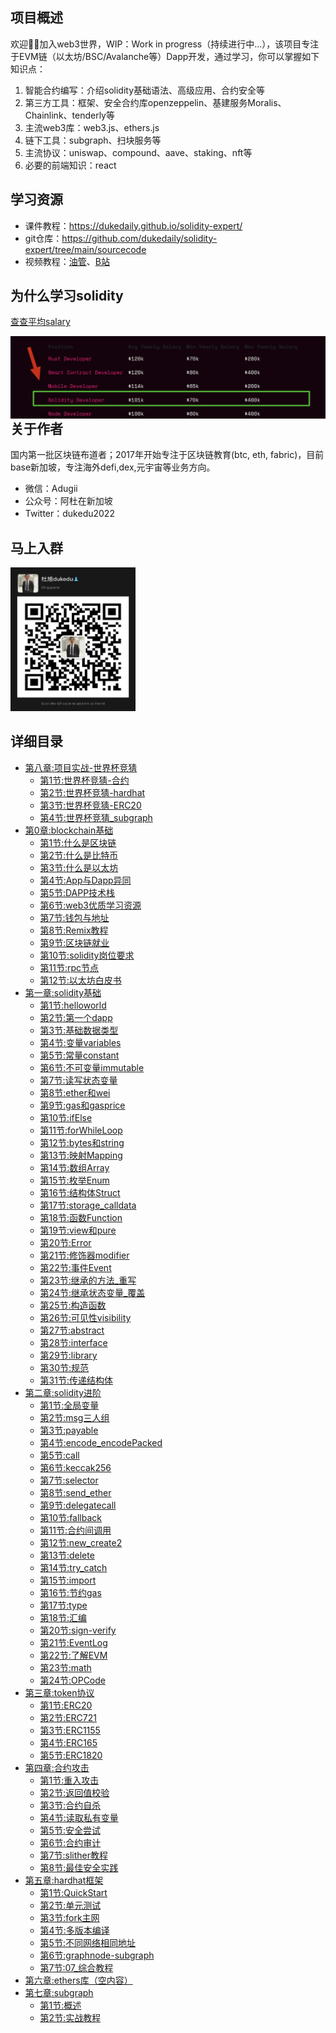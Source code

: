 ## 项目概述

欢迎👏🏻加入web3世界，WIP：Work in progress（持续进行中...），该项目专注于EVM链（以太坊/BSC/Avalanche等）Dapp开发，通过学习，你可以掌握如下知识点：

1. 智能合约编写：介绍solidity基础语法、高级应用、合约安全等
2. 第三方工具：框架、安全合约库openzeppelin、基建服务Moralis、Chainlink、tenderly等
3. 主流web3库：web3.js、ethers.js
4. 链下工具：subgraph、扫块服务等
5. 主流协议：uniswap、compound、aave、staking、nft等
6. 必要的前端知识：react



## 学习资源

- 课件教程：https://dukedaily.github.io/solidity-expert/
- git仓库：https://github.com/dukedaily/solidity-expert/tree/main/sourcecode
- 视频教程：[油管](https://www.youtube.com/channel/UCSc6tGnLIFvVMXs-ilDyb4A)、[B站](https://space.bilibili.com/102710441/channel/seriesdetail?sid=2537685&ctype=0)




##  为什么学习solidity

[查查平均salary](https://web3.career/web3-salaries)

<img src="assets/image-20220811141916087.png" alt="image-20220811141916087" align="left" />



## 关于作者

国内第一批区块链布道者；2017年开始专注于区块链教育(btc, eth, fabric)，目前base新加坡，专注海外defi,dex,元宇宙等业务方向。

- 微信：Adugii
- 公众号：阿杜在新加坡
- Twitter：dukedu2022


## 马上入群

<img src="assets/image-20220810134215759.png" alt="image-20220810134215759" width="200" height="230" />



## 详细目录

* [第八章:项目实战-世界杯竞猜](08_项目实战-世界杯竞猜/README.md)
  * [第1节:世界杯竞猜-合约](08_项目实战-世界杯竞猜/docs/01_世界杯竞猜_合约.md)
  * [第2节:世界杯竞猜-hardhat](08_项目实战-世界杯竞猜/docs/02_世界杯竞猜_hardhat.md)
  * [第3节:世界杯竞猜-ERC20](08_项目实战-世界杯竞猜/docs/03_世界杯竞猜_ERC20.md)
  * [第4节:世界杯竞猜_subgraph](08_项目实战-世界杯竞猜/docs/04_世界杯竞猜_subgraph.md)
* [第0章:blockchain基础](00_blockchain基础/README.md)
  * [第1节:什么是区块链](00_blockchain基础/01_什么是区块链.md)
  * [第2节:什么是比特币](00_blockchain基础/02_什么是比特币.md)
  * [第3节:什么是以太坊](00_blockchain基础/03_什么是以太坊.md)
  * [第4节:App与Dapp异同](00_blockchain基础/04_App与Dapp.md)
  * [第5节:DAPP技术栈](00_blockchain基础/05_DAPP技术栈.md)
  * [第6节:web3优质学习资源](00_blockchain基础/06_web3优质学习资源.md)
  * [第7节:钱包与地址](00_blockchain基础/07_钱包与地址.md)
  * [第8节:Remix教程](00_blockchain基础/08_Remix教程.md)
  * [第9节:区块链就业](00_blockchain基础/09_区块链就业.md)
  * [第10节:solidity岗位要求](00_blockchain基础/10_solidity岗位要求.md)
  * [第11节:rpc节点](00_blockchain基础/11_rpc节点.md)
  * [第12节:以太坊白皮书](00_blockchain基础/12_以太坊白皮书.md)
* [第一章:solidity基础](01_solidity基础/README.md)
  * [第1节:helloworld](01_solidity基础/01_helloworld.md)
  * [第2节:第一个dapp](01_solidity基础/02_第一个dapp.md)
  * [第3节:基础数据类型](01_solidity基础/03_基础数据类型.md)
  * [第4节:变量variables](01_solidity基础/04_变量variables.md)
  * [第5节:常量constant](01_solidity基础/05_常量constant.md)
  * [第6节:不可变量immutable](01_solidity基础/06_不可变量immutable.md)
  * [第7节:读写状态变量](01_solidity基础/07_读写状态变量.md)
  * [第8节:ether和wei](01_solidity基础/08_ether和wei.md)
  * [第9节:gas和gasprice](01_solidity基础/09_gas和gasprice.md)
  * [第10节:ifElse](01_solidity基础/10_ifElse.md)
  * [第11节:forWhileLoop](01_solidity基础/11_forWhileLoop.md)
  * [第12节:bytes和string](01_solidity基础/12_bytes和string.md)
  * [第13节:映射Mapping](01_solidity基础/13_映射Mapping.md)
  * [第14节:数组Array](01_solidity基础/14_数组Array.md)
  * [第15节:枚举Enum](01_solidity基础/15_枚举Enum.md)
  * [第16节:结构体Struct](01_solidity基础/16_结构体Struct.md)
  * [第17节:storage_calldata](01_solidity基础/17_memory_storage_calldata.md)
  * [第18节:函数Function](01_solidity基础/18_函数Function.md)
  * [第19节:view和pure](01_solidity基础/19_view和pure.md)
  * [第20节:Error](01_solidity基础/20_Error.md)
  * [第21节:修饰器modifier](01_solidity基础/21_修饰器modifier.md)
  * [第22节:事件Event](01_solidity基础/22_事件Event.md)
  * [第23节:继承的方法_重写](01_solidity基础/23_继承的方法_重写.md)
  * [第24节:继承状态变量_覆盖](01_solidity基础/24_继承状态变量_覆盖.md)
  * [第25节:构造函数](01_solidity基础/25_构造函数.md)
  * [第26节:可见性visibility](01_solidity基础/26_可见性visibility.md)
  * [第27节:abstract](01_solidity基础/27_abstract.md)
  * [第28节:interface](01_solidity基础/28_interface.md)
  * [第29节:library](01_solidity基础/29_library.md)
  * [第30节:规范](01_solidity基础/30_规范.md)
  * [第31节:传递结构体](01_solidity基础/31_传递结构体.md)
* [第二章:solidity进阶](02_solidity进阶/README.md)
  * [第1节:全局变量](02_solidity进阶/01_全局变量.md)
  * [第2节:msg三人组](02_solidity进阶/02_msg三人组.md)
  * [第3节:payable](02_solidity进阶/03_payable.md)
  * [第4节:encode_encodePacked](02_solidity进阶/04_encode_encodePacked.md)
  * [第5节:call](02_solidity进阶/05_call.md)
  * [第6节:keccak256](02_solidity进阶/06_keccak256.md)
  * [第7节:selector](02_solidity进阶/07_selector.md)
  * [第8节:send_ether](02_solidity进阶/08_send_ether.md)
  * [第9节:delegatecall](02_solidity进阶/09_delegatecall.md)
  * [第10节:fallback](02_solidity进阶/10_fallback.md)
  * [第11节:合约间调用](02_solidity进阶/11_合约间调用.md)
  * [第12节:new_create2](02_solidity进阶/12_new_create2.md)
  * [第13节:delete](02_solidity进阶/13_delete.md)
  * [第14节:try_catch](02_solidity进阶/14_try_catch.md)
  * [第15节:import](02_solidity进阶/15_import.md)
  * [第16节:节约gas](02_solidity进阶/16_节约gas.md)
  * [第17节:type](02_solidity进阶/17_type.md)
  * [第18节:汇编](02_solidity进阶/18_汇编.md)
  * [第20节:sign-verify](02_solidity进阶/20_sign-verify.md)
  * [第21节:EventLog](02_solidity进阶/21_EventLog.md)
  * [第22节:了解EVM](02_solidity进阶/22_EVM.md)
  * [第23节:math](02_solidity进阶/23_math.md)
  * [第24节:OPCode](02_solidity进阶/24_OPCode.md)
* [第三章:token协议](03_token协议/README.md)
  * [第1节:ERC20](03_token协议/01_ERC20.md)
  * [第2节:ERC721](03_token协议/02_ERC721.md)
  * [第3节:ERC1155](03_token协议/03_ERC1155.md)
  * [第4节:ERC165](03_token协议/04_ERC165.md)
  * [第5节:ERC1820](03_token协议/05_ERC1820.md)
* [第四章:合约攻击](04_合约攻击/README.md)
  * [第1节:重入攻击](04_合约攻击/01_重入攻击.md)
  * [第2节:返回值校验](04_合约攻击/02_返回值校验.md)
  * [第3节:合约自杀](04_合约攻击/03_合约自杀.md)
  * [第4节:读取私有变量](04_合约攻击/04_读取私有变量.md)
  * [第5节:安全尝试](04_合约攻击/05_安全尝试.md)
  * [第6节:合约审计](04_合约攻击/06_合约审计.md)
  * [第7节:slither教程](04_合约攻击/07_slither教程.md)
  * [第8节:最佳安全实践](04_合约攻击/08_最佳安全实践.md)
* [第五章:hardhat框架](05_hardhat框架/README.md)
  * [第1节:QuickStart](05_hardhat框架/01_QuickStart.md)
  * [第2节:单元测试](05_hardhat框架/02_单元测试.md)
  * [第3节:fork主网](05_hardhat框架/03_fork主网.md)
  * [第4节:多版本编译](05_hardhat框架/04_多版本编译.md)
  * [第5节:不同网络相同地址](05_hardhat框架/05_不同网络相同地址.md)
  * [第6节:graphnode-subgraph](05_hardhat框架/06_部署fork_graphnode_subgraph.md)
  * [第7节:07_综合教程](05_hardhat框架/07_综合教程.md)
* [第六章:ethers库（空内容）](06_ethers/README.md)
* [第七章:subgraph](07_subgraph/README.md)
  * [第1节:概述](07_subgraph/01_概述.md)
  * [第2节:实战教程](07_subgraph/02_实战教程.md)
